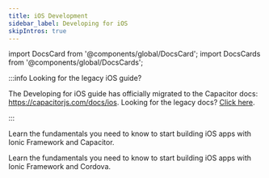 ```yaml
---
title: iOS Development
sidebar_label: Developing for iOS
skipIntros: true
---
```


<head>
  <title>iOS App Development Guide: Xcode Setup to Build and Run iOS Apps</title>
  <meta
    name="description"
    content="Ionic's iOS development guide covers how to build and run Ionic apps on iOS simulators and devices. iOS apps can only be developed on macOS with Xcode setup."
  />
</head>

import DocsCard from '@components/global/DocsCard';
import DocsCards from '@components/global/DocsCards';

:::info Looking for the legacy iOS guide?

The Developing for iOS guide has officially migrated to the Capacitor docs: https://capacitorjs.com/docs/ios. Looking for the legacy docs? [Click here](/docs/v6/developing/ios).

:::

<DocsCards>
  <DocsCard
    header="Developing for iOS with Capacitor (Recommended)"
    href="https://capacitorjs.com/docs/ios"
    icon="/icons/capacitor-logo.svg"
  >
    <p>Learn the fundamentals you need to know to start building iOS apps with Ionic Framework and Capacitor.</p>
  </DocsCard>
  <DocsCard
    header="Developing for iOS with Cordova (Legacy)"
    href="/docs/v6/developing/ios"
    icon="/icons/native-cordova-bot.png"
  >
    <p>Learn the fundamentals you need to know to start building iOS apps with Ionic Framework and Cordova.</p>
  </DocsCard>
</DocsCards>
